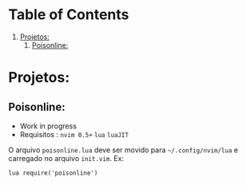 
# Table of Contents

1.  [Projetos:](#orgf756071)
    1.  [Poisonline:](#org27035e4)


<a id="orgf756071"></a>

# Projetos:


<a id="org27035e4"></a>

## Poisonline:

-   Work in progress
-   Requisitos :
    `nvim 0.5+`
    `lua`
    `luaJIT`

O arquivo `poisonline.lua` deve ser movido para `~/.config/nvim/lua` e
carregado no arquivo `init.vim`.
Ex:

    lua require('poisonline')

